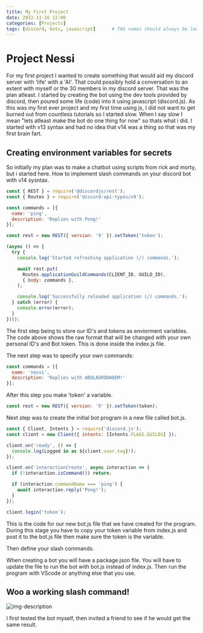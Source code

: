 ```yaml
---
title: My First Project
date: 2022-11-16 12:00
categories: [Projects]
tags: [discord, bots, javascript]      # TAG names should always be lowercase
---
```


# Project Nessi

For my first project I wanted to create something that would aid my discord server with 'life' with a 'AI'. That could possibly hold a conversation to an extent with myself or the 30 members in my discord server. That was the plan atleast. I started by creating the bot using the dev tools provided by discord, then poured some life (code) into it using javascript (discord.js). As this was my first ever project and my first time using js, I did not want to get burned out from countless tutorials so I started slow. When I say slow I mean "lets atleast make the bot do one thing for now" so thats what i did. I started with v13 syntax and had no idea that v14 was a thing so that was my first brain fart.

## Creating environment variables for secrets

So initially my plan was to make a chatbot using scripts from rick and morty, but i started here. How to implement slash commands on your discord bot with v14 sysntax.

```javascript
const { REST } = require('@discordjs/rest');
const { Routes } = require('discord-api-types/v9');

const commands = [{
  name: 'ping',
  description: 'Replies with Pong!'
}]; 

const rest = new REST({ version: '9' }).setToken('token');

(async () => {
  try {
    console.log('Started refreshing application (/) commands.');

    await rest.put(
      Routes.applicationGuildCommands(CLIENT_ID, GUILD_ID),
      { body: commands },
    );

    console.log('Successfully reloaded application (/) commands.');
  } catch (error) {
    console.error(error);
  }
})();
```
The first step being to store our ID's and tokens as enviorment variables. The code above shows the raw format that will be changed with your own personal ID's and Bot token. This is done inside the index.js file.

The next step was to specify your own commands: 

```javascript
const commands = [{
  name: 'nessi',
  description: 'Replies with ABULAGRODADEM!'
}];
```
After this step you make 'token' a variable.

```javascript
const rest = new REST({ version: '9' }).setToken(token);
```
Next step was to create the initial bot program in a new file called bot.js.

```javascript
const { Client, Intents } = require('discord.js');
const client = new Client({ intents: [Intents.FLAGS.GUILDS] });

client.on('ready', () => {
  console.log(Logged in as ${client.user.tag}!);
});

client.on('interactionCreate', async interaction => {
  if (!interaction.isCommand()) return;

  if (interaction.commandName === 'ping') {
    await interaction.reply('Pong!');
  }
});

client.login('token');
```
This is the code for our new bot.js file that we have created for the program. During this stage you have to copy your token variable from index.js and post it to the bot.js file then make sure the token is the variable.

Then define your slash commands. 

When creating a bot you will have a package.json file. You will have to update the file to run the bot with bot.js instead of index.js. Then run the program with VScode or anything else that you use.

## Woo a working slash command!

![img-description](https://cdn.discordapp.com/attachments/1042526278118543450/1042534452783489094/image.png)

I first tested the bot myself, then invited a friend to see if he would get the same result.